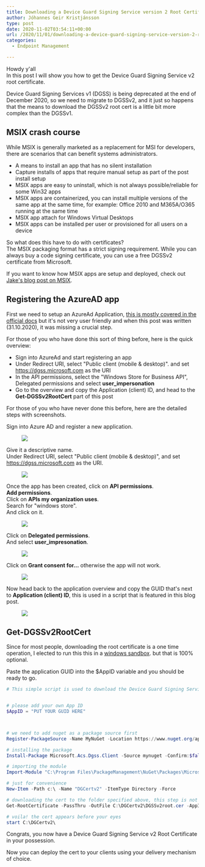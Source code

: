 ```yaml
---
title: Downloading a Device Guard Signing Service version 2 Root Certificate for MSIX
author: Jóhannes Geir Kristjánsson
type: post
date: 2020-11-02T03:54:11+00:00
url: /2020/11/01/downloading-a-device-guard-signing-service-version-2-root-certificate-for-msix/
categories:
  - Endpoint Management

---
```

Howdy y'all  
In this post I will show you how to get the Device Guard Signing Service v2 root certificate.

Device Guard Signing Services v1 (DGSS) is being deprecated at the end of December 2020, so we need to migrate to DGSSv2, and it just so happens that the means to download the DGSSv2 root cert is a little bit more complex than the DGSSv1.

## MSIX crash course

While MSIX is generally marketed as a replacement for MSI for developers, there are scenarios that can benefit systems administrators.

  * A means to install an app that has no silent installation
  * Capture installs of apps that require manual setup as part of the post install setup
  * MSIX apps are easy to uninstall, which is not always possible/reliable for some Win32 apps
  * MSIX apps are containerized, you can install multiple versions of the same app at the same time, for example: Office 2010 and M365A/O365 running at the same time
  * MSIX app attach for Windows Virtual Desktops
  * MSIX apps can be installed per user or provisioned for all users on a device

So what does this have to do with certificates?  
The MSIX packaging format has a strict signing requirement. While you can always buy a code signing certificate, you can use a free DGSSv2 certificate from Microsoft.

If you want to know how MSIX apps are setup and deployed, check out [Jake's blog post on MSIX](https://sysmansquad.com/2020/09/15/signing-and-deploying-applications-via-msix-with-intune/).

## Registering the AzureAD app

First we need to setup an AzureAd Application, [this is mostly covered in the official docs](https://docs.microsoft.com/en-us/windows/msix/package/signing-package-device-guard-signing) but it's not very user friendly and when this post was written (31.10.2020), it was missing a crucial step.

For those of you who have done this sort of thing before, here is the quick overview:

  * Sign into AzureAd and start registering an app
  * Under Redirect URI, select "Public client (mobile & desktop)". and set https://dgss.microsoft.com as the URI
  * In the API permissions, select the "Windows Store for Business API", Delegated permissions and select **user_impersonation**
  * Go to the overview and copy the Application (client) ID, and head to the **Get-DGSSv2RootCert** part of this post

For those of you who have never done this before, here are the detailed steps with screenshots.

Sign into Azure AD and register a new application.<figure class="wp-block-image size-large">

![](1-app-registration-1024x573.png) </figure> 

Give it a descriptive name.  
Under Redirect URI, select "Public client (mobile & desktop)", and set https://dgss.microsoft.com as the URI.<figure class="wp-block-image size-large">

![](2-replyurl.png) </figure> 

Once the app has been created, click on **API permissions**.  
**Add permissions**.  
Click on **APIs my organization uses**.  
Search for "windows store".  
And click on it.<figure class="wp-block-image size-large">

![](3-api-permissions-1024x342.png) </figure> 

Click on **Delegated permissions**.  
And select **user_impresonation**.<figure class="wp-block-image size-large">

![](4-delegate-access.png) </figure> 

Click on **Grant consent for...** otherwise the app will not work.<figure class="wp-block-image size-large">

![](5-consent-1024x494.png) </figure> 

Now head back to the application overview and copy the GUID that's next to **Application (client) ID**, this is used in a script that is featured in this blog post.<figure class="wp-block-image size-large">

![](6-appid.png) </figure> 

## Get-DGSSv2RootCert

Since for most people, downloading the root certificate is a one time operation, I elected to run this this in a [windows sandbox](https://docs.microsoft.com/en-us/windows/security/threat-protection/windows-sandbox/windows-sandbox-overview). but that is 100% optional.

Paste the application GUID into the $AppID variable and you should be ready to go.


```powershell
# This simple script is used to download the Device Guard Signing Service v2 Root Certificate


# please add your own App ID
$AppID = "PUT YOUR GUID HERE"



# we need to add nuget as a package source first
Register-PackageSource -Name MyNuGet -Location https://www.nuget.org/api/v2 -ProviderName NuGet -Confirm:$false -Force

# installing the package
Install-Package Microsoft.Acs.Dgss.Client -Source mynuget -Confirm:$false -Force -Verbose

# importing the module
Import-Module "C:\Program Files\PackageManagement\NuGet\Packages\Microsoft.Acs.Dgss.Client.1.0.11\PowerShell\Microsoft.Acs.Dgss.Client.dll"

# just for convenience
New-Item -Path c:\ -Name "DGCertv2" -ItemType Directory -Force

# downloading the cert to the folder specified above, this step is not instant, ive seen it take a while
Get-RootCertificate -PassThru -OutFile C:\DGCertv2\DGSSv2root.cer -AppId $AppID

# voila! the cert appears before your eyes
start C:\DGCertv2\
```


Congrats, you now have a Device Guard Signing Service v2 Root Certificate in your possession.

Now you can deploy the cert to your clients using your delivery mechanism of choice.
